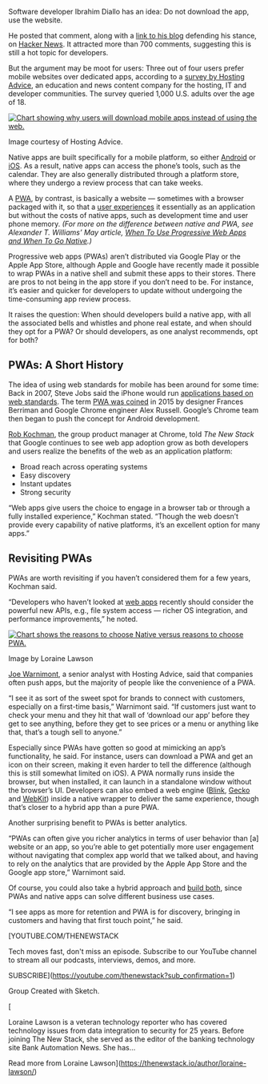Software developer Ibrahim Diallo has an idea: Do not download the app, use the website.

He posted that comment, along with a [link to his blog](https://idiallo.com/blog/dont-download-apps) defending his stance, on [Hacker News](https://news.ycombinator.com/item?id=44689059). It attracted more than 700 comments, suggesting this is still a hot topic for developers.

But the argument may be moot for users: Three out of four users prefer mobile websites over dedicated apps, according to a [survey by Hosting Advice](https://www.hostingadvice.com/studies/survey-mandatory-app-downloads/), an education and news content company for the hosting, IT and developer communities. The survey queried 1,000 U.S. adults over the age of 18.

[![Chart showing why users will download mobile apps instead of using the web.](https://cdn.thenewstack.io/media/2025/08/2c7d596f-chart_hosting_advice.png)](https://cdn.thenewstack.io/media/2025/08/2c7d596f-chart_hosting_advice.png)

Image courtesy of Hosting Advice.

Native apps are built specifically for a mobile platform, so either [Android](https://thenewstack.io/implement-behavior-driven-development-in-android-with-cucumber/) or [iOS](https://thenewstack.io/new-small-ai-model-lets-developers-experiment-on-ios/). As a result, native apps can access the phone’s tools, such as the calendar. They are also generally distributed through a platform store, where they undergo a review process that can take weeks.

A [PWA](https://thenewstack.io/its-time-to-build-a-progressive-web-app-heres-how/), by contrast, is basically a website — sometimes with a browser packaged with it, so that a [user experiences](https://thenewstack.io/measuring-user-experience-in-modern-applications-and-infrastructure/) it essentially as an application but without the costs of native apps, such as development time and user phone memory. *(For more on the difference between native and PWA, see Alexander T. Williams’ May article, [When To Use Progressive Web Apps and When To Go Native](https://thenewstack.io/when-to-use-progressive-web-apps-and-when-to-go-native/).)*

Progressive web apps (PWAs) aren’t distributed via Google Play or the Apple App Store, although Apple and Google have recently made it possible to wrap PWAs in a native shell and submit these apps to their stores. There are pros to not being in the app store if you don’t need to be. For instance, it’s easier and quicker for developers to update without undergoing the time-consuming app review process.

It raises the question: When should developers build a native app, with all the associated bells and whistles and phone real estate, and when should they opt for a PWA? Or should developers, as one analyst recommends, opt for both?

## PWAs: A Short History

The idea of using web standards for mobile has been around for some time: Back in 2007, Steve Jobs said the iPhone would run [applications based on web standards](https://www.apple.com/newsroom/2007/06/11iPhone-to-Support-Third-Party-Web-2-0-Applications/). The term [PWA was coined](https://infrequently.org/2015/06/progressive-apps-escaping-tabs-without-losing-our-soul/) in 2015 by designer Frances Berriman and Google Chrome engineer Alex Russell. Google’s Chrome team then began to push the concept for Android development.

[Rob Kochman](https://www.linkedin.com/in/rkochman/), the group product manager at Chrome, told *The New Stack* that Google continues to see web app adoption grow as both developers and users realize the benefits of the web as an application platform:

* Broad reach across operating systems
* Easy discovery
* Instant updates
* Strong security

“Web apps give users the choice to engage in a browser tab or through a fully installed experience,” Kochman stated. “Though the web doesn’t provide every capability of native platforms, it’s an excellent option for many apps.”

## Revisiting PWAs

PWAs are worth revisiting if you haven’t considered them for a few years, Kochman said.

“Developers who haven’t looked at [web apps](https://thenewstack.io/web-app-development-sans-javascript-with-microsoft-blazor/) recently should consider the powerful new APIs, e.g., file system access — richer OS integration, and performance improvements,” he noted.

[![Chart shows the reasons to choose Native versus reasons to choose PWA.](https://cdn.thenewstack.io/media/2025/08/e77905a0-should_you_build_native_app_or_pwa.png)](https://cdn.thenewstack.io/media/2025/08/e77905a0-should_you_build_native_app_or_pwa.png)

Image by Loraine Lawson

[Joe Warnimont](https://www.linkedin.com/in/joewarnimont/), a senior analyst with Hosting Advice, said that companies often push apps, but the majority of people like the convenience of a PWA.

“I see it as sort of the sweet spot for brands to connect with customers, especially on a first-time basis,” Warnimont said. “If customers just want to check your menu and they hit that wall of ‘download our app’ before they get to see anything, before they get to see prices or a menu or anything like that, that’s a tough sell to anyone.”

Especially since PWAs have gotten so good at mimicking an app’s functionality, he said. For instance, users can download a PWA and get an icon on their screen, making it even harder to tell the difference (although this is still somewhat limited on iOS). A PWA normally runs inside the browser, but when installed, it can launch in a standalone window without the browser’s UI. Developers can also embed a web engine ([Blink](https://www.chromium.org/blink/), [Gecko](https://firefox-source-docs.mozilla.org/overview/gecko.html) and [WebKit](https://webkit.org/)) inside a native wrapper to deliver the same experience, though that’s closer to a hybrid app than a pure PWA.

Another surprising benefit to PWAs is better analytics.

“PWAs can often give you richer analytics in terms of user behavior than [a] website or an app, so you’re able to get potentially more user engagement without navigating that complex app world that we talked about, and having to rely on the analytics that are provided by the Apple App Store and the Google app store,” Warnimont said.

Of course, you could also take a hybrid approach and [build both,](https://thenewstack.io/one-lets-frontend-devs-build-once-deploy-web-and-native-apps/) since PWAs and native apps can solve different business use cases.

“I see apps as more for retention and PWA is for discovery, bringing in customers and having that first touch point,” he said.

[YOUTUBE.COM/THENEWSTACK

Tech moves fast, don't miss an episode. Subscribe to our YouTube
channel to stream all our podcasts, interviews, demos, and more.

SUBSCRIBE](https://youtube.com/thenewstack?sub_confirmation=1)

Group
Created with Sketch.

[![]()

Loraine Lawson is a veteran technology reporter who has covered technology issues from data integration to security for 25 years. Before joining The New Stack, she served as the editor of the banking technology site Bank Automation News. She has...

Read more from Loraine Lawson](https://thenewstack.io/author/loraine-lawson/)